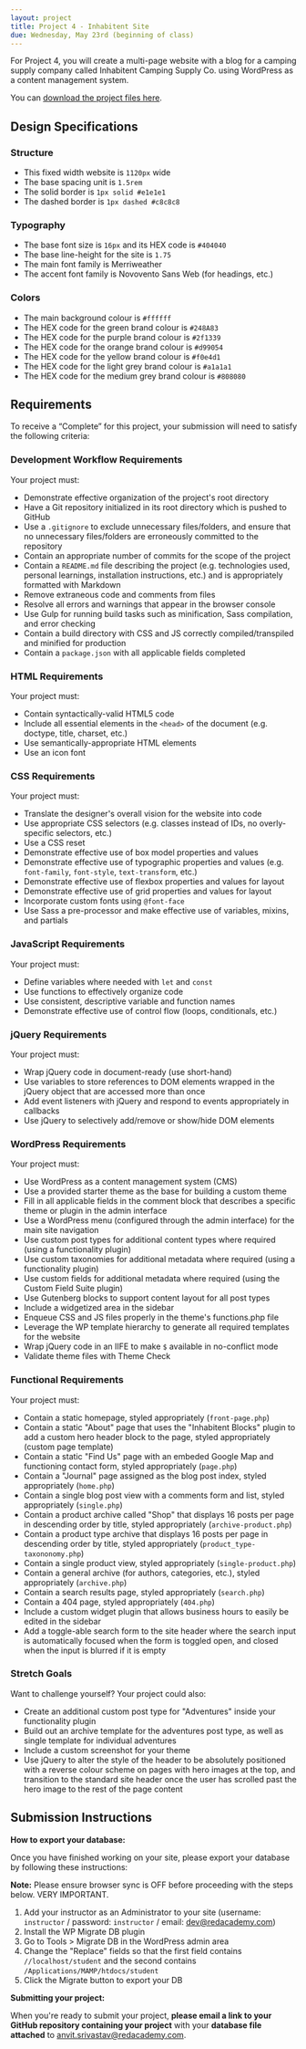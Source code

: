 ```yaml
---
layout: project
title: Project 4 - Inhabitent Site
due: Wednesday, May 23rd (beginning of class)
---
```


For Project 4, you will create a multi-page website with a blog for a camping supply company called Inhabitent Camping Supply Co. using WordPress as a content management system.

You can [download the project files here](https://s3-us-west-2.amazonaws.com/red-wdp/project-files/project-04.zip).

## Design Specifications

### Structure

- This fixed width website is `1120px` wide
- The base spacing unit is `1.5rem`
- The solid border is `1px solid #e1e1e1`
- The dashed border is `1px dashed #c8c8c8`

### Typography

- The base font size is `16px` and its HEX code is `#404040`
- The base line-height for the site is `1.75`
- The main font family is Merriweather
- The accent font family is Novovento Sans Web (for headings, etc.)

### Colors

- The main background colour is `#ffffff`
- The HEX code for the green brand colour is `#248A83`
- The HEX code for the purple brand colour is `#2f1339`
- The HEX code for the orange brand colour is `#d99054`
- The HEX code for the yellow brand colour is `#f0e4d1`
- The HEX code for the light grey brand colour is `#a1a1a1`
- The HEX code for the medium grey brand colour is `#808080`

## Requirements

To receive a “Complete” for this project, your submission will need to satisfy the following criteria:

### Development Workflow Requirements

Your project must:

- Demonstrate effective organization of the project's root directory
- Have a Git repository initialized in its root directory which is pushed to GitHub
- Use a `.gitignore` to exclude unnecessary files/folders, and ensure that no unnecessary files/folders are erroneously committed to the repository
- Contain an appropriate number of commits for the scope of the project
- Contain a `README.md` file describing the project (e.g. technologies used, personal learnings, installation instructions, etc.) and is appropriately formatted with Markdown
- Remove extraneous code and comments from files
- Resolve all errors and warnings that appear in the browser console
- Use Gulp for running build tasks such as minification, Sass compilation, and error checking
- Contain a build directory with CSS and JS correctly compiled/transpiled and minified for production
- Contain a `package.json` with all applicable fields completed

### HTML Requirements

Your project must:

- Contain syntactically-valid HTML5 code
- Include all essential elements in the `<head>` of the document (e.g. doctype, title, charset, etc.)
- Use semantically-appropriate HTML elements
- Use an icon font

### CSS Requirements

Your project must:

- Translate the designer's overall vision for the website into code
- Use appropriate CSS selectors (e.g. classes instead of IDs, no overly-specific selectors, etc.)
- Use a CSS reset
- Demonstrate effective use of box model properties and values
- Demonstrate effective use of typographic properties and values (e.g. `font-family`, `font-style`, `text-transform`, etc.)
- Demonstrate effective use of flexbox properties and values for layout
- Demonstrate effective use of grid properties and values for layout
- Incorporate custom fonts using `@font-face`
- Use Sass a pre-processor and make effective use of variables, mixins, and partials

### JavaScript Requirements

Your project must:

- Define variables where needed with `let` and `const`
- Use functions to effectively organize code
- Use consistent, descriptive variable and function names
- Demonstrate effective use of control flow (loops, conditionals, etc.)

### jQuery Requirements

Your project must:

- Wrap jQuery code in document-ready (use short-hand)
- Use variables to store references to DOM elements wrapped in the jQuery object that are accessed more than once
- Add event listeners with jQuery and respond to events appropriately in callbacks
- Use jQuery to selectively add/remove or show/hide DOM elements

### WordPress Requirements

Your project must:

- Use WordPress as a content management system (CMS)
- Use a provided starter theme as the base for building a custom theme
- Fill in all applicable fields in the comment block that describes a specific theme or plugin in the admin interface
- Use a WordPress menu (configured through the admin interface) for the main site navigation
- Use custom post types for additional content types where required (using a functionality plugin)
- Use custom taxonomies for additional metadata where required (using a functionality plugin)
- Use custom fields for additional metadata where required (using the Custom Field Suite plugin)
- Use Gutenberg blocks to support content layout for all post types
- Include a widgetized area in the sidebar
- Enqueue CSS and JS files properly in the theme's functions.php file
- Leverage the WP template hierarchy to generate all required templates for the website
- Wrap jQuery code in an IIFE to make `$` available in no-conflict mode
- Validate theme files with Theme Check

### Functional Requirements

Your project must:

- Contain a static homepage, styled appropriately (`front-page.php`)
- Contain a static "About" page that uses the "Inhabitent Blocks" plugin to add a custom hero header block to the page, styled appropriately (custom page template)
- Contain a static "Find Us" page with an embeded Google Map and functioning contact form, styled appropriately (`page.php`)
- Contain a "Journal" page assigned as the blog post index, styled appropriately (`home.php`)
- Contain a single blog post view with a comments form and list, styled appropriately (`single.php`)
- Contain a product archive called "Shop" that displays 16 posts per page in descending order by title, styled appropriately (`archive-product.php`)
- Contain a product type archive that displays 16 posts per page in descending order by title, styled appropriately (`product_type-taxononomy.php`)
- Contain a single product view, styled appropriately (`single-product.php`)
- Contain a general archive (for authors, categories, etc.), styled appropriately (`archive.php`)
- Contain a search results page, styled appropriately (`search.php`)
- Contain a 404 page, styled appropriately (`404.php`)
- Include a custom widget plugin that allows business hours to easily be edited in the sidebar
- Add a toggle-able search form to the site header where the search input is automatically focused when the form is toggled open, and closed when the input is blurred if it is empty

### Stretch Goals

Want to challenge yourself? Your project could also:

- Create an additional custom post type for "Adventures" inside your functionality plugin
- Build out an archive template for the adventures post type, as well as single template for individual adventures
- Include a custom screenshot for your theme
- Use jQuery to alter the style of the header to be absolutely positioned with a reverse colour scheme on pages with hero images at the top, and transition to the standard site header once the user has scrolled past the hero image to the rest of the page content

## Submission Instructions

**How to export your database:**

Once you have finished working on your site, please export your database by following these instructions:

**Note:** Please ensure browser sync is OFF before proceeding with the steps below. VERY IMPORTANT.

1.  Add your instructor as an Administrator to your site (username: `instructor` / password: `instructor` / email: dev@redacademy.com)
2.  Install the WP Migrate DB plugin
3.  Go to Tools > Migrate DB in the WordPress admin area
4.  Change the "Replace" fields so that the first field contains `//localhost/student` and the second contains `/Applications/MAMP/htdocs/student`
5.  Click the Migrate button to export your DB

**Submitting your project:**

When you're ready to submit your project, **please email a link to your GitHub repository containing your project** with your **database file attached** to [anvit.srivastav@redacademy.com](mailto:anvit.srivastav@redacademy.com).
